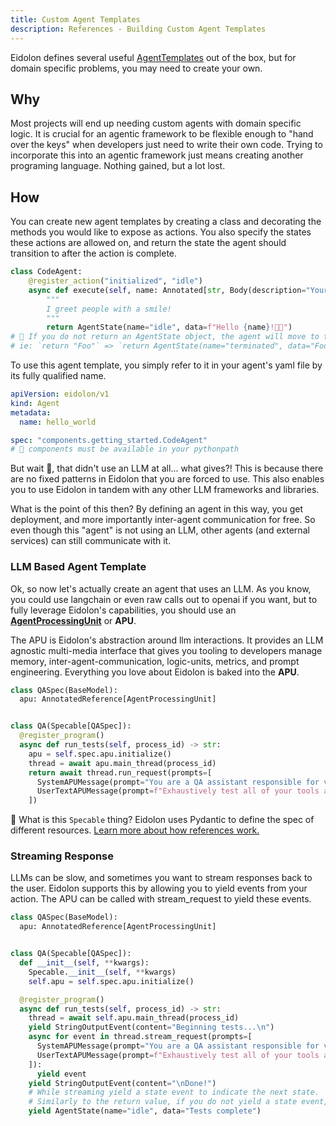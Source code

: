 ```yaml
---
title: Custom Agent Templates
description: References - Building Custom Agent Templates
---
```

Eidolon defines several useful [AgentTemplates](/docs/components/agent_templates/) out of the box, but for domain 
specific problems, you may need to create your own.

## Why
Most projects will end up needing custom agents with domain specific logic. It is crucial for an agentic framework to be 
flexible enough to "hand over the keys" when developers just need to write their own code. Trying to incorporate this 
into an agentic framework just means creating another programing language. Nothing gained, but a lot lost. 

## How
You can create new agent templates by creating a class and decorating the methods you would like to expose
as actions. You also specify the states these actions are allowed on, and return the state the agent should transition to
after the action is complete.

```python
class CodeAgent:
    @register_action("initialized", "idle")
    async def execute(self, name: Annotated[str, Body(description="Your name", embed=True)]) -> AgentState[str]:
        """
        I greet people with a smile!
        """
        return AgentState(name="idle", data=f"Hello {name}!👋😀")
# 🚨 If you do not return an AgentState object, the agent will move to the 'terminated' state.
# ie: `return "Foo"` => `return AgentState(name="terminated", data="Foo")`
```

To use this agent template, you simply refer to it in your agent's yaml file by its fully qualified name.

```yaml
apiVersion: eidolon/v1
kind: Agent
metadata:
  name: hello_world

spec: "components.getting_started.CodeAgent"
# 🚨 components must be available in your pythonpath
```

But wait 💭, that didn't use an LLM at all... what gives?! This is because there are no fixed patterns in Eidolon that 
you are forced to use. This also enables you to use Eidolon in tandem with any other LLM frameworks and libraries.

What is the point of this then? By defining an agent in this way, you get deployment, and more importantly inter-agent 
communication for free. So even though this "agent" is not using an LLM, other agents (and external services) can still 
communicate with it.

### LLM Based Agent Template

Ok, so now let's actually create an agent that uses an LLM. As you know, you could use langchain or even raw calls out 
to openai if you want, but to fully leverage Eidolon's capabilities, you should use an [**AgentProcessingUnit**](/docs/components/apu/)
or **APU**.

The APU is Eidolon's abstraction around llm interactions. It provides an LLM agnostic multi-media interface that 
gives you tooling to developers manage memory, inter-agent-communication, logic-units, metrics, and prompt engineering. 
Everything you love about Eidolon is baked into the **APU**.

```python
class QASpec(BaseModel):
  apu: AnnotatedReference[AgentProcessingUnit]


class QA(Specable[QASpec]):
  @register_program()
  async def run_tests(self, process_id) -> str:
    apu = self.spec.apu.initialize()
    thread = await apu.main_thread(process_id)
    return await thread.run_request(prompts=[
      SystemAPUMessage(prompt="You are a QA assistant responsible for validating agents and tools"),
      UserTextAPUMessage(prompt=f"Exhaustively test all of your tools and agents and report any issues"),
    ])
```

🔎 What is this `Specable` thing? Eidolon uses Pydantic to define the spec of different resources. [Learn more about 
how references work.](/docs/howto/using_references)

### Streaming Response
LLMs can be slow, and sometimes you want to stream responses back to the user. Eidolon supports this by allowing you to 
yield events from your action. The APU can be called with stream_request to yield these events.

```python
class QASpec(BaseModel):
  apu: AnnotatedReference[AgentProcessingUnit]


class QA(Specable[QASpec]):
  def __init__(self, **kwargs):
    Specable.__init__(self, **kwargs)
    self.apu = self.spec.apu.initialize()

  @register_program()
  async def run_tests(self, process_id) -> str:
    thread = await self.apu.main_thread(process_id)
    yield StringOutputEvent(content="Beginning tests...\n")
    async for event in thread.stream_request(prompts=[
      SystemAPUMessage(prompt="You are a QA assistant responsible for validating agents and tools"),
      UserTextAPUMessage(prompt=f"Exhaustively test all of your tools and agents and report any issues"),
    ]):
      yield event
    yield StringOutputEvent(content="\nDone!")
    # While streaming yield a state event to indicate the next state.
    # Similarly to the return value, if you do not yield a state event, the agent will move to the 'terminated' state.
    yield AgentState(name="idle", data="Tests complete")
```

